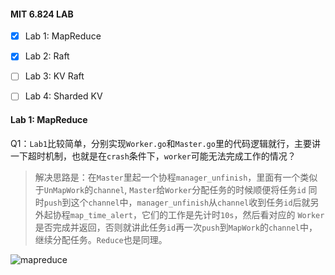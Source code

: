 #### MIT 6.824 LAB
- [x] Lab 1: MapReduce
- [x] Lab 2: Raft
- [ ] Lab 3: KV Raft
- [ ] Lab 4: Sharded KV


#### Lab 1: MapReduce

Q1：`Lab1`比较简单，分别实现`Worker.go`和`Master.go`里的代码逻辑就行，主要讲一下超时机制，也就是在`crash`条件下，`worker`可能无法完成工作的情况？

>   解决思路是：在`Master`里起一个协程`manager_unfinish`，里面有一个类似于`UnMapWork`的`channel`, `Master`给`Worker`分配任务的时候顺便将任务`id`
同时`push`到这个`channel`中，`manager_unfinish`从`channel`收到任务`id`后就另外起协程`map_time_alert`，它们的工作是先计时`10s`，然后看对应的
`Worker`是否完成并返回，否则就讲此任务`id`再一次`push`到`MapWork`的`channel`中，继续分配任务。`Reduce`也是同理。

![mapreduce](https://user-images.githubusercontent.com/10417157/113435914-51f2f380-9416-11eb-9589-0fcccd22b051.png)

